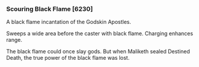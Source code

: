 ### Scouring Black Flame [6230]

A black flame incantation of the Godskin Apostles.

Sweeps a wide area before the caster with black flame. Charging enhances range.

The black flame could once slay gods. But when Maliketh sealed Destined Death, the true power of the black flame was lost.